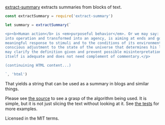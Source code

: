 [extract-summary](https://npmjs.com/package/extract-summary) extracts summaries from blocks of text.

```javascript
const extractSummary = require('extract-summary')

let summary = extractSummary(`

<p><b>Human action</b> is <em>purposeful behavior</em>. Or we may say: Action is will put
into operation and transformed into an agency, is aiming at ends and goals, is the ego's
meaningful response to stimuli and to the conditions of its environment, is a person's
conscious adjustment to the state of the universe that determines his life. Such paraphrases
may clarify the definition given and prevent possible misinterpretations. But the definition
itself is adequate and does not need complement of commentary.</p>

(continuining HTML content...)

`, 'html')
```

That yields a string that can be used as a summary in blogs and similar things.

Please see [the source](index.js) to see a grasp of the algorithm being used. It is simple, but it is not just slicing the text without looking at it. See [the tests](test.js) for more examples.

Licensed in the MIT terms.
